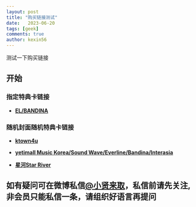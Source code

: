 ```yaml
---
layout: post
title: "购买链接测试"
date:   2023-06-20
tags: [geek]
comments: true
author: kexin56
---
```


测试一下购买链接

<!-- more -->

## 开始

### 指定特典卡链接

- [**EL/BANDINA**](https://www.yetimall.fun/h5/#/pages/store/goodsDetail/goodsDetail?gid=5646&continueFlag=24b2e01413fd53e24a2779b4a664ca16)

### 随机封面随机特典卡链接

- [**ktown4u**](https://cn.ktown4u.com/eventsub?eve_no=7482331&biz_no=599)

- [**yetimall Music Korea/Sound 
Wave/Everline/Bandina/Interasia**](https://www.yetimall.fun/h5/#/pages/store/goodsDetail/goodsDetail?gid=5646&continueFlag=24b2e01413fd53e24a2779b4a664ca16)

- [**星河Star 
River**](http://m.liveonepick.com/#/?productId=cd334b12b18a4672a2aa347587821df7&continueFlag=24b2e01413fd53e24a2779b4a664ca16)



## 如有疑问可在微博私信[**@小贤来取**](https://weibo.com/u/7440442261)，私信前请先关注, 非会员只能私信一条，请组织好语言再提问
